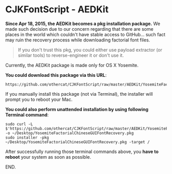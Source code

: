 CJKFontScript - AEDKit
=============

<b>Since Apr 18, 2015, the AEDKit becomes a pkg installation package.</b> We made such decision due to our concern regarding that there are some places in the world which couldn't have stable access to GitHub… such fact may ruin the recovery process while downloading factorial font files.

> If you don't trust this pkg, you could either use payload extractor (or similar tools) to reverse-engineer it or don't use it.

Currently, the AEDKit package is made only for OS X Yosemite.

<b>You could download this package via this URL</b>:
<pre><code>https://github.com/othercat/CJKFontScript/raw/master/AEDKit/YosemiteFactorialChineseGUIFontRecovery.pkg</code></pre>
If you manually install this package (not via Terminal), the installer will prompt you to reboot your Mac.

<b>You could also perform unattended installation by using following Terminal command</b>:
<pre><code>sudo curl -L $'https://github.com/othercat/CJKFontScript/raw/master/AEDKit/YosemiteFactorialChineseGUIFontRecovery.pkg' -o ~/Desktop/YosemiteFactorialChineseGUIFontRecovery.pkg
sudo installer -pkg ~/Desktop/YosemiteFactorialChineseGUIFontRecovery.pkg -target /
</code></pre>
After successfully running those terminal commands above, you <b>have to reboot</b> your system as soon as possible.

END.